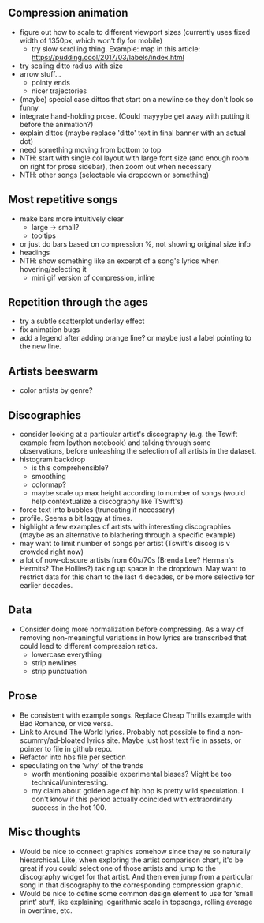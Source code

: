 ## Compression animation

- figure out how to scale to different viewport sizes (currently uses fixed width of 1350px, which won't fly for mobile)
    - try slow scrolling thing. Example: map in this article: https://pudding.cool/2017/03/labels/index.html
- try scaling ditto radius with size
- arrow stuff...
    - pointy ends
    - nicer trajectories
- (maybe) special case dittos that start on a newline so they don't look so funny
- integrate hand-holding prose. (Could mayyybe get away with putting it before the animation?)
- explain dittos (maybe replace 'ditto' text in final banner with an actual dot)
- need something moving from bottom to top
- NTH: start with single col layout with large font size (and enough room on right for prose sidebar), then zoom out when necessary
- NTH: other songs (selectable via dropdown or something)


## Most repetitive songs
- make bars more intuitively clear
    - large -> small?
    - tooltips
- or just do bars based on compression %, not showing original size info
- headings
- NTH: show something like an excerpt of a song's lyrics when hovering/selecting it
    - mini gif version of compression, inline

## Repetition through the ages
- try a subtle scatterplot underlay effect
- fix animation bugs
- add a legend after adding orange line? or maybe just a label pointing to the new line.

## Artists beeswarm
- color artists by genre?

## Discographies
- consider looking at a particular artist's discography (e.g. the Tswift example from Ipython notebook) and talking through some observations, before unleashing the selection of all artists in the dataset.
- histogram backdrop
    - is this comprehensible?
    - smoothing
    - colormap?
    - maybe scale up max height according to number of songs (would help contextualize a discography like TSwift's)
- force text into bubbles (truncating if necessary)
- profile. Seems a bit laggy at times.
- highlight a few examples of artists with interesting discographies (maybe as an alternative to blathering through a specific example)
- may want to limit number of songs per artist (Tswift's discog is v crowded right now)
- a lot of now-obscure artists from 60s/70s (Brenda Lee? Herman's Hermits? The Hollies?) taking up space in the dropdown. May want to restrict data for this chart to the last 4 decades, or be more selective for earlier decades.

## Data
- Consider doing more normalization before compressing. As a way of removing non-meaningful variations in how lyrics are transcribed that could lead to different compression ratios.
    - lowercase everything
    - strip newlines
    - strip punctuation
    
## Prose
- Be consistent with example songs. Replace Cheap Thrills example with Bad Romance, or vice versa.
- Link to Around The World lyrics. Probably not possible to find a non-scummy/ad-bloated lyrics site. Maybe just host text file in assets, or pointer to file in github repo.
- Refactor into hbs file per section
- speculating on the 'why' of the trends
    - worth mentioning possible experimental biases? Might be too technical/uninteresting.
    - my claim about golden age of hip hop is pretty wild speculation. I don't know if this period actually coincided with extraordinary success in the hot 100.

## Misc thoughts
- Would be nice to connect graphics somehow since they're so naturally hierarchical. Like, when exploring the artist comparison chart, it'd be great if you could select one of those artists and jump to the discography widget for that artist. And then even jump from a particular song in that discography to the corresponding compression graphic.
- Would be nice to define some common design element to use for 'small print' stuff, like explaining logarithmic scale in topsongs, rolling average in overtime, etc.
